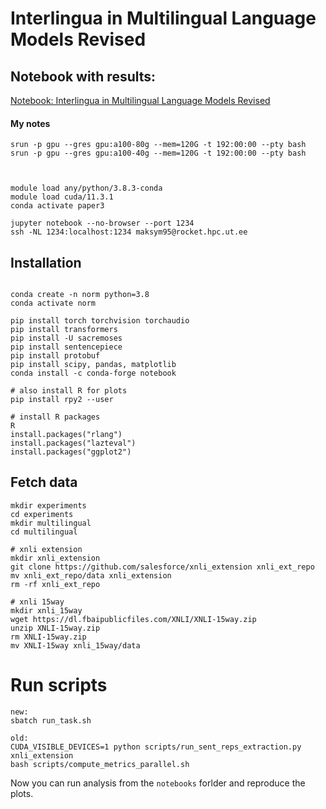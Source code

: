 # Interlingua in Multilingual Language Models Revised
## Notebook with results:

[Notebook: Interlingua in Multilingual Language Models Revised](examples/multilingual-case_study.ipynb)


#### My notes
```
srun -p gpu --gres gpu:a100-80g --mem=120G -t 192:00:00 --pty bash
srun -p gpu --gres gpu:a100-40g --mem=120G -t 192:00:00 --pty bash



module load any/python/3.8.3-conda
module load cuda/11.3.1
conda activate paper3

jupyter notebook --no-browser --port 1234
ssh -NL 1234:localhost:1234 maksym95@rocket.hpc.ut.ee
```


## Installation
```

conda create -n norm python=3.8
conda activate norm

pip install torch torchvision torchaudio
pip install transformers
pip install -U sacremoses
pip install sentencepiece
pip install protobuf
pip install scipy, pandas, matplotlib
conda install -c conda-forge notebook

# also install R for plots
pip install rpy2 --user

# install R packages
R
install.packages("rlang")
install.packages("lazteval")
install.packages("ggplot2")

```

## Fetch data
```
mkdir experiments
cd experiments
mkdir multilingual
cd multilingual  

# xnli extension
mkdir xnli_extension
git clone https://github.com/salesforce/xnli_extension xnli_ext_repo
mv xnli_ext_repo/data xnli_extension
rm -rf xnli_ext_repo

# xnli 15way
mkdir xnli_15way
wget https://dl.fbaipublicfiles.com/XNLI/XNLI-15way.zip
unzip XNLI-15way.zip
rm XNLI-15way.zip
mv XNLI-15way xnli_15way/data
```

# Run scripts
```
new: 
sbatch run_task.sh

old:
CUDA_VISIBLE_DEVICES=1 python scripts/run_sent_reps_extraction.py xnli_extension
bash scripts/compute_metrics_parallel.sh
```

Now you can run analysis from the `notebooks` forlder and reproduce the plots.
